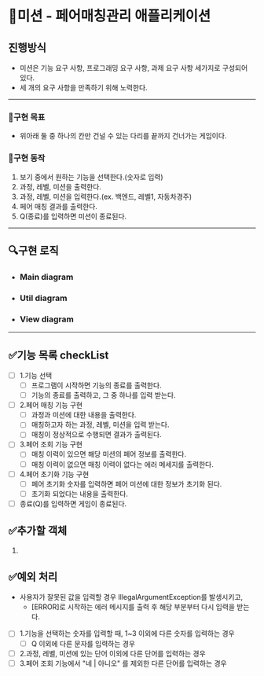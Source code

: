 # 🚀미션 - 페어매칭관리 애플리케이션

## 진행방식

- 미션은 기능 요구 사항, 프로그래밍 요구 사항, 과제 요구 사항 세가지로 구성되어 있다.
- 세 개의 요구 사항을 만족하기 위해 노력한다.

---

### 💙구현 목표

- 위아래 둘 중 하나의 칸만 건널 수 있는 다리를 끝까지 건너가는 게임이다.

### 📜구현 동작

1. 보기 중에서 원하는 기능을 선택한다.(숫자로 입력)
2. 과정, 레벨, 미션을 출력한다.
3. 과정, 레벨, 미션을 입력한다.(ex. 백엔드, 레벨1, 자동차경주)
4. 페어 매칭 결과를 출력한다.
5. Q(종료)를 입력하면 미션이 종료된다.

---

## 🔍구현 로직

- ### Main diagram



- ### Util diagram



- ### View diagram

---

## ✅기능 목록 checkList

- [ ] 1.기능 선택
  - [ ] 프로그램이 시작하면 기능의 종료를 출력한다.
  - [ ] 기능의 종료를 출력하고, 그 중 하나를 입력 받는다.
- [ ] 2.페어 매칭 기능 구현
  - [ ] 과정과 미션에 대한 내용을 출력한다.
  - [ ] 매칭하고자 하는 과정, 레벨, 미션을 입력 받는다.
  - [ ] 매칭이 정상적으로 수행되면 결과가 출력된다.
- [ ] 3.페어 조회 기능 구현
  - [ ] 매칭 이력이 있으면 해당 미션의 페어 정보를 출력한다.
  - [ ] 매칭 이력이 없으면 매칭 이력이 없다는 에러 메세지를 출력한다.
- [ ] 4.페어 초기화 기능 구현
  - [ ] 페어 초기화 숫자를 입력하면 페어 미션에 대한 정보가 초기화 된다.
  - [ ] 초기화 되었다는 내용을 출력한다.
- [ ] 종료(Q)를 입력하면 게임이 종료된다.

## ✅추가할 객체

1. 

## ✅예외 처리

- 사용자가 잘못된 값을 입력할 경우 IllegalArgumentException를 발생시키고,
  - [ERROR]로 시작하는 에러 메시지를 출력 후 해당 부분부터 다시 입력을 받는다.
- [ ] 1.기능을 선택하는 숫자를 입력할 때, 1~3 이외에 다른 숫자를 입력하는 경우
  - [ ] Q 이외에 다른 문자를 입력하는 경우
- [ ] 2.과정, 레벨, 미션에 있는 단어 이외에 다른 단어를 입력하는 경우
- [ ] 3.페어 조회 기능에서 "네 | 아니오" 를 제외한 다른 단어를 입력하는 경우